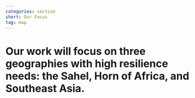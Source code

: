 ```yaml
---
categories: section
short: Our Focus
tag: map
---
```

<div class='absolute'>
  <h1 class='pop'>Our work will focus on three geographies with high resilience needs: the Sahel, Horn of Africa, and Southeast Asia.</h1>
</div>

